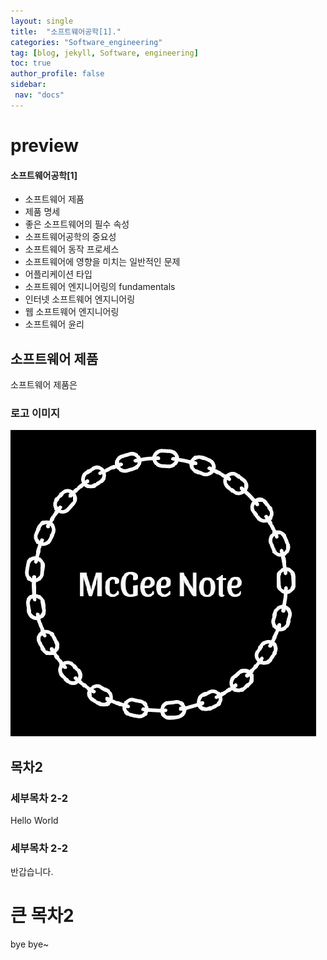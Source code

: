 ```yaml
---
layout: single
title:  "소프트웨어공학[1]."
categories: "Software_engineering"
tag: [blog, jekyll, Software, engineering]
toc: true
author_profile: false
sidebar:
 nav: "docs"
---
```


# preview
<div class="notice--info">
<h4>소프트웨어공학[1]</h4>
	<ul>
		<li>소프트웨어 제품</li>
		<li>제품 명세</li>
		<li>좋은 소프트웨어의 필수 속성</li>
		<li>소프트웨어공학의 중요성</li>
		<li>소프트웨어 동작 프로세스</li>
		<li>소프트웨어에 영향을 미치는 일반적인 문제</li>
		<li>어플리케이션 타입</li>
		<li>소프트웨어 엔지니어링의 fundamentals</li>
		<li>인터넷 소프트웨어 엔지니어링</li>
		<li>웹 소프트웨어 엔지니어링</li>
		<li>소프트웨어 윤리</li>
	</ul>
</div>

## 소프트웨어 제품
<p>
소프트웨어 제품은
</p>

### 로고 이미지
<img src="/images/2023-03-17-first/Logo.png">

## 목차2
### 세부목차 2-2

Hello World

### 세부목차 2-2

반갑습니다.

# 큰 목차2

bye bye~